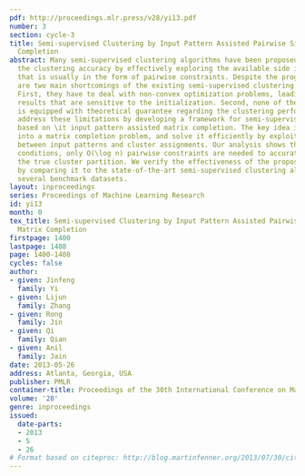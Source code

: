 ```yaml
---
pdf: http://proceedings.mlr.press/v28/yi13.pdf
number: 3
section: cycle-3
title: Semi-supervised Clustering by Input Pattern Assisted Pairwise Similarity Matrix
  Completion
abstract: Many semi-supervised clustering algorithms have been proposed to improve
  the clustering accuracy by effectively exploring the available side information
  that is usually in the form of pairwise constraints. Despite the progress, there
  are two main shortcomings of the existing semi-supervised clustering algorithms.
  First, they have to deal with non-convex optimization problems, leading to clustering
  results that are sensitive to the initialization. Second, none of these algorithms
  is equipped with theoretical guarantee regarding the clustering performance. We
  address these limitations by developing a framework for semi-supervised clustering
  based on \it input pattern assisted matrix completion. The key idea is to cast clustering
  into a matrix completion problem, and solve it efficiently by exploiting the correlation
  between input patterns and cluster assignments. Our analysis shows that under appropriate
  conditions, only O(\log n) pairwise constraints are needed to accurately recover
  the true cluster partition. We verify the effectiveness of the proposed algorithm
  by comparing it to the state-of-the-art semi-supervised clustering algorithms on
  several benchmark datasets.
layout: inproceedings
series: Proceedings of Machine Learning Research
id: yi13
month: 0
tex_title: Semi-supervised Clustering by Input Pattern Assisted Pairwise Similarity
  Matrix Completion
firstpage: 1400
lastpage: 1408
page: 1400-1408
cycles: false
author:
- given: Jinfeng
  family: Yi
- given: Lijun
  family: Zhang
- given: Rong
  family: Jin
- given: Qi
  family: Qian
- given: Anil
  family: Jain
date: 2013-05-26
address: Atlanta, Georgia, USA
publisher: PMLR
container-title: Proceedings of the 30th International Conference on Machine Learning
volume: '28'
genre: inproceedings
issued:
  date-parts:
  - 2013
  - 5
  - 26
# Format based on citeproc: http://blog.martinfenner.org/2013/07/30/citeproc-yaml-for-bibliographies/
---
```

